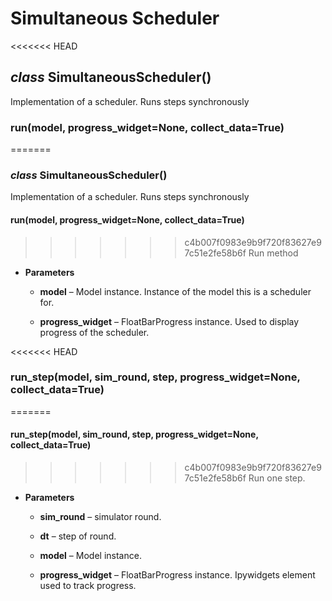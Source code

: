 # Simultaneous Scheduler


<<<<<<< HEAD
## _class_ SimultaneousScheduler()
Implementation of a scheduler. Runs steps synchronously


### run(model, progress_widget=None, collect_data=True)
=======
### _class_ SimultaneousScheduler()
Implementation of a scheduler. Runs steps synchronously


#### run(model, progress_widget=None, collect_data=True)
>>>>>>> c4b007f0983e9b9f720f83627e97c51e2fe58b6f
Run method


* **Parameters**

    
    * **model** – Model instance.
    Instance of the model this is a scheduler for.


    * **progress_widget** – FloatBarProgress instance.
    Used to display progress of the scheduler.

<<<<<<< HEAD
### run_step(model, sim_round, step, progress_widget=None, collect_data=True)
=======


#### run_step(model, sim_round, step, progress_widget=None, collect_data=True)
>>>>>>> c4b007f0983e9b9f720f83627e97c51e2fe58b6f
Run one step.


* **Parameters**

    
    * **sim_round** – simulator round.


    * **dt** – step of round.


    * **model** – Model instance.


    * **progress_widget** – FloatBarProgress instance.
    Ipywidgets element used to track progress.
